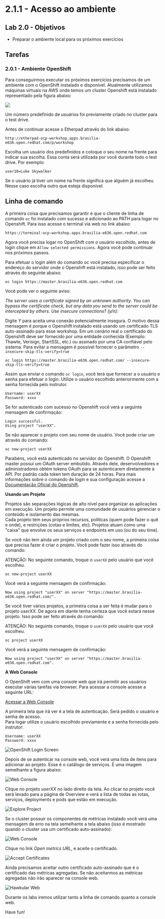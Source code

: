 # 2.1.1 - Acesso ao ambiente

## Lab 2.0 - Objetivos

* Preparar o ambiente local para os próximos exercícios

## Tarefas

### 2.0.1 - Ambiente OpenShift
Para conseguirmos executar os próximos exercícios precisamos de um ambiente com o OpenShift instalado e disponível. Atualmente utilizamos máquinas virtuais na AWS onde temos um cluster Openshift está instalado representado pela figura abaixo:

![](https://raw.githubusercontent.com/guaxinim/starter-guides/ocp-3.11/images/common-environment-ocp-architecture.png)

Um número predefinido de usuários foi previamente criado no cluster para o test drive.

Antes de continuar acesse o Etherpad através do link abaixo:

```text
http://etherpad-ocp-workshop.apps.brasilia-e636.open.redhat.com/p/workshop
```

Escolha um usuário dos predefinidos e coloque o seu nome na frente para indicar sua escolha.
Essa conta será utilizada por você durante todo o test drive. Por exemplo:

```text
user10=Luke Skywalker
```

Se o usuário já tiver um nome na frente significa que alguém já escolheu. Nesse caso escolha outro que esteja disponível.

## Linha de comando

A primeira coisa que precisamos garantir é que o cliente de linha de comando `oc` foi instalado com sucesso e adicionado ao PATH para logar no Openshift.
Para isso acesse o terminal via web no link abaixo:

```text
https://terminal-ocp-workshop.apps.brasilia-e636.open.redhat.com
```

Agora você precisa logar no OpenShift com o usuário escolhido, antes de login clique em `Allow selected permissions`. Agora você pode continuar nos próximos passos.

Para efetuar o login além do comando oc você precisa especificar o endereço do servidor onde o Openshift está instalado, isso pode ser feito através do seguinte abaixo:

```text
oc login https://master.brasilia-e636.open.redhat.com
```

Você pode ver o seguinte aviso:


_The server uses a certificate signed by an unknown authority.
You can bypass the certificate check, but any data you send to the server could be intercepted by others.
Use insecure connections? (y/n):_

Digite *Y* para aceita uma conexão potencialmente insegura. O motivo dessa mensagem é porque o Openshift instalado está usando um certificado TLS auto-assinado para esse workshop. Em um cenário real o certificado do Openshift deve ser fornecido por uma entidade conhecida (Exemplo: Thawte, Verisign, StartSSL, etc.) ou assinado por uma CA confiável pelo sistema.
Para evitar a mensagem é possível fornecer o parâmetro `--insecure-skip-tls-verify=true`

```text
oc login https://master.brasilia-e636.open.redhat.com/ --insecure-skip-tls-verify=true
```

Assim que enviar o comando `oc login`, você terá que fornecer a o usuário e senha para efetuar o login.
Utilize o usuário escolhido anteriormente com a senha fornecida pelo instrutor.

```text
Username: userXX
Password: xxxx
```

Se for autenticado com sucesso no Openshift você verá a seguinte mensagem de confirmação:

```text
Login successful.
Using project "userXX".
```

Se não aparecer o projeto com seu nome de usuário. Você pode criar um através do comando:

```text
oc new-project userXX
```

Parabéns, você está autenticado no servidor do Openshift. O Openshift master possui um OAuth server embutido. Através dele, desenvolvedores e administradores obtém tokens OAuth para se autenticarem diretamente à API. Por padrão cada token tem duração de 24 horas. Para mais informações sobre o comando de login e sua configuração acesse a [Documentação Oficial do Openshift](https://docs.openshift.com/container-platform/latest/cli_reference/get_started_cli.html#basic-setup-and-login).

**Usando um Projeto**

Projetos são separações lógicas de alto nível para organizar as aplicações em execução. Um projeto permite uma comunidade de usuários gerenciar o conteúdo e isolamento das mesmas.   
Cada projeto tem seus próprios recursos, políticas (quem pode fazer o quê e onde), e restrições (cotas e limites, etc). Projetos atuam como uma "caixa" que envolve os seus serviços e endpoints em uso (ou do seu time).

Se você não tem ainda um projeto criado com o seu nome, a primeira coisa que precisa fazer é criar o projeto. 
Você pode fazer isso através do comando:

ATENÇÃO: No seguinte comando, troque o `userXX` pelo usuário que você escolheu.

```text
oc new-project userXX
```

Você verá a seguinte mensagem de confirmação:

```text
Now using project "userXX" on server "https://master.brasilia-e636.open.redhat.com/".
```

Se você tiver vários projetos, a primeira coisa a ser feita é mudar para o projeto *userXX*. 
De agora em diante tenha certeza que você estará nesse projeto.
Isso pode ser feito através do comando:

ATENÇÃO: No seguinte comando, troque o `userXX` pelo usuário que você escolheu.

```text
oc project userXX
```

Você verá a seguinte mensagem de confirmação:

```text
Now using project "userXX" on server "https://master.brasilia-e636.open.redhat.com".
```

**A Web Console**

O OpenShift vem com uma console web que irá permitir aos usuários executar várias tarefas via browser. Para acessar a console acesse a seguinte URL:

[Acessar a Web Console](https://master.brasilia-ef40.open.redhat.com)

A primeira tela que irá ver é a tela de autenticação. Será pedido o usuário e senha de acesso.   
Para logar utilize o usuário escolhido previamente e a senha fornecida pelo instrutor:

```text
Username: userXX
Password: xxxx
```

![OpenShift Login Screen](https://raw.githubusercontent.com/guaxinim/starter-guides/ocp-3.11/images/ocp-login.png)

Depois de se autenticar na console web, você verá uma lista de itens para adicionar ao projeto. Esse é o catálogo de serviços. É uma imagem semelhante a figura abaixo:

![Web Console](https://raw.githubusercontent.com/guaxinim/starter-guides/ocp-3.11/images/explore-webconsole1sc.png)

Clique no projeto *userXX* no lado direito da tela. Ao clicar no projeto você será levado para a página de Overview e verá a lista de todas as rotas, serviços, deployments e pods que estão em execução.

![Explore Project](https://raw.githubusercontent.com/guaxinim/starter-guides/ocp-3.11/images/explore-webconsole2.png)

Se o cluster possuir os componentes de métricas instalado você verá uma mensagem de erro na tela semelhante a tela abaixo (isso é mostrado quando o cluster usa um certificado auto-assinado):

![Web Console](https://raw.githubusercontent.com/guaxinim/starter-guides/ocp-3.11/images/explore-webconsole2-error.png)

Clique no link *Open metrics URL*, e aceite o certificado.

![Accept Certificates](https://raw.githubusercontent.com/guaxinim/starter-guides/ocp-3.11/images/explore-acceptcertificate.png)

Ainda precisamos aceitar outro certificado auto-assinado que é o certificado das métricas agregadas. Se não aceitarmos as métricas agregadas não irão aparecer na console web.

![Hawkular Web](https://raw.githubusercontent.com/guaxinim/starter-guides/ocp-3.11/images/explore-hawkular.png)

Durante os labs iremos utilizar tanto a linha de comando quanto a console web.

Have fun!
